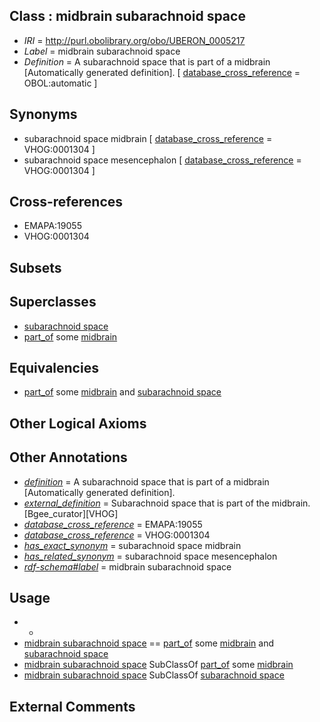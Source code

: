 
## Class : midbrain subarachnoid space

 * *IRI* = http://purl.obolibrary.org/obo/UBERON_0005217
 * *Label* = midbrain subarachnoid space
 * *Definition* = A subarachnoid space that is part of a midbrain [Automatically generated definition]. [ [database_cross_reference](../../ef/oboInOwl#hasDbXref.md) = OBOL:automatic ]

## Synonyms

 * subarachnoid space midbrain [ [database_cross_reference](../../ef/oboInOwl#hasDbXref.md) = VHOG:0001304 ]
 * subarachnoid space mesencephalon [ [database_cross_reference](../../ef/oboInOwl#hasDbXref.md) = VHOG:0001304 ]

## Cross-references

 * EMAPA:19055
 * VHOG:0001304

## Subsets


## Superclasses

 * [subarachnoid space](../../UBERON/15/UBERON_0000315.md)
 * [part_of](../../BFO/50/BFO_0000050.md) some [midbrain](../../UBERON/91/UBERON_0001891.md)

## Equivalencies

 * [part_of](../../BFO/50/BFO_0000050.md) some [midbrain](../../UBERON/91/UBERON_0001891.md) and [subarachnoid space](../../UBERON/15/UBERON_0000315.md)

## Other Logical Axioms


## Other Annotations

 * *[definition](../../IAO/15/IAO_0000115.md)* = A subarachnoid space that is part of a midbrain [Automatically generated definition].
 * *[external_definition](../../UBPROP/01/UBPROP_0000001.md)* = Subarachnoid space that is part of the midbrain. [Bgee_curator][VHOG]
 * *[database_cross_reference](../../ef/oboInOwl#hasDbXref.md)* = EMAPA:19055
 * *[database_cross_reference](../../ef/oboInOwl#hasDbXref.md)* = VHOG:0001304
 * *[has_exact_synonym](../../ym/oboInOwl#hasExactSynonym.md)* = subarachnoid space midbrain
 * *[has_related_synonym](../../ym/oboInOwl#hasRelatedSynonym.md)* = subarachnoid space mesencephalon
 * *[rdf-schema#label](../../el/rdf-schema#label.md)* = midbrain subarachnoid space

## Usage

 * -
 * [midbrain subarachnoid space](../../UBERON/17/UBERON_0005217.md) == [part_of](../../BFO/50/BFO_0000050.md) some [midbrain](../../UBERON/91/UBERON_0001891.md) and [subarachnoid space](../../UBERON/15/UBERON_0000315.md)
 * [midbrain subarachnoid space](../../UBERON/17/UBERON_0005217.md) SubClassOf [part_of](../../BFO/50/BFO_0000050.md) some [midbrain](../../UBERON/91/UBERON_0001891.md)
 * [midbrain subarachnoid space](../../UBERON/17/UBERON_0005217.md) SubClassOf [subarachnoid space](../../UBERON/15/UBERON_0000315.md)

## External Comments


